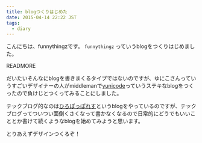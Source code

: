 ```yaml
---
title: blogつくりはじめた
date: 2015-04-14 22:22 JST
tags:
  - diary
---
```


こんにちは、funnythingzです。 `funnythingz` っていうblogをつくりはじめました。

READMORE

だいたいそんなにblogを書きまくるタイプではないのですが、ゆにこさんっていうすごいデザイナーの人がmiddlemanで[yunicode](http://yuni.co/)っていうステキなblogをつくったので負けじとつくってみることにしました。

テックブログ的なのは[ひろぽっぽれす](http://hiropo.co.uk/)というblogをやっているのですが、テックブログってついつい面倒くさくなって書かなくなるので日常的にどうでもいいこととか書けて続くようなblogを始めてみようと思います。

とりあえずデザインつくるぞ！
